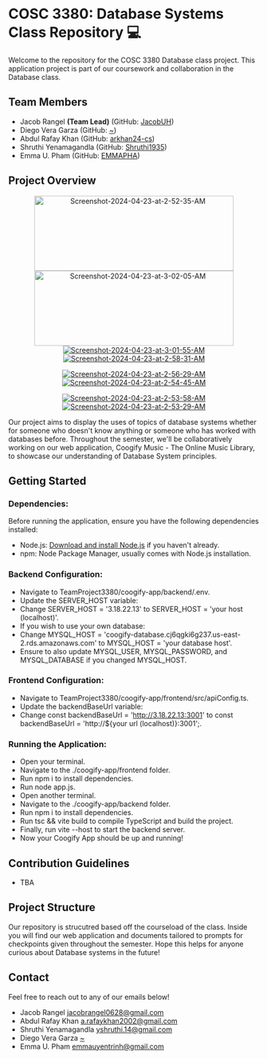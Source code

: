 # COSC 3380: Database Systems Class Repository 💻

Welcome to the repository for the COSC 3380 Database class project. This application project is part of our coursework and collaboration in the Database class.

## Team Members

- Jacob Rangel **(Team Lead)** (GitHub: [JacobUH](https://github.com/JacobUH))
- Diego Vera Garza (GitHub: [~](https://github.com/lindolfo1))
- Abdul Rafay Khan (GitHub: [arkhan24-cs](https://github.com/arkhan24-cs))
- Shruthi Yenamagandla (GitHub: [Shruthi1935](https://github.com/Shruthi1935))
- Emma U. Pham (GitHub: [EMMAPHA](https://github.com/EMMAPHA))

## Project Overview

<p align="center">
<a href="https://ibb.co/ncWj3XZ"><img src="https://i.ibb.co/jMpDVCB/Screenshot-2024-04-23-at-2-52-35-AM.png" alt="Screenshot-2024-04-23-at-2-52-35-AM" border="0" width="400" height="150></a>
<a href="https://ibb.co/WzQwD8c"><img src="https://i.ibb.co/HP0sNwr/Screenshot-2024-04-23-at-3-02-05-AM.png" alt="Screenshot-2024-04-23-at-3-02-05-AM" border="0" width="400" height="150></a>
</p>
<p align="center">
<a href="https://ibb.co/26mZBzt"><img src="https://i.ibb.co/0X8s30M/Screenshot-2024-04-23-at-3-01-55-AM.png" alt="Screenshot-2024-04-23-at-3-01-55-AM" border="0"></a>
<a href="https://ibb.co/njXYY8X"><img src="https://i.ibb.co/VTFzzpF/Screenshot-2024-04-23-at-2-58-31-AM.png" alt="Screenshot-2024-04-23-at-2-58-31-AM" border="0"></a>
</p>
<p align="center">
<a href="https://ibb.co/nD3d1Tv"><img src="https://i.ibb.co/FBsZY9M/Screenshot-2024-04-23-at-2-56-29-AM.png" alt="Screenshot-2024-04-23-at-2-56-29-AM" border="0"></a>
<a href="https://ibb.co/4Ph2rkm"><img src="https://i.ibb.co/RzRNw8v/Screenshot-2024-04-23-at-2-54-45-AM.png" alt="Screenshot-2024-04-23-at-2-54-45-AM" border="0"></a>
</p>
<p align="center">
<a href="https://ibb.co/Lx0bQwc"><img src="https://i.ibb.co/D91sGXv/Screenshot-2024-04-23-at-2-53-58-AM.png" alt="Screenshot-2024-04-23-at-2-53-58-AM" border="0"></a>
<a href="https://ibb.co/fk3QZj2"><img src="https://i.ibb.co/v3NDf0H/Screenshot-2024-04-23-at-2-53-29-AM.png" alt="Screenshot-2024-04-23-at-2-53-29-AM" border="0"></a>
</p>


Our project aims to display the uses of topics of database systems whether for someone who doesn't know anything or someone who has worked with databases before. Throughout the semester, we'll be collaboratively working on our web application, Coogify Music - The Online Music Library, to showcase our understanding of Database System principles.

## Getting Started

### Dependencies:
Before running the application, ensure you have the following dependencies installed:
- Node.js: [Download and install Node.js](https://nodejs.org/) if you haven't already.
- npm: Node Package Manager, usually comes with Node.js installation.

### Backend Configuration:
- Navigate to TeamProject3380/coogify-app/backend/.env.
- Update the SERVER_HOST variable:
- Change SERVER_HOST = '3.18.22.13' to SERVER_HOST = 'your host (localhost)'.
- If you wish to use your own database:
- Change MYSQL_HOST = 'coogify-database.cj6qgki6g237.us-east-2.rds.amazonaws.com' to MYSQL_HOST = 'your database host'.
- Ensure to also update MYSQL_USER, MYSQL_PASSWORD, and MYSQL_DATABASE if you changed MYSQL_HOST.

### Frontend Configuration:
- Navigate to TeamProject3380/coogify-app/frontend/src/apiConfig.ts.
- Update the backendBaseUrl variable:
- Change const backendBaseUrl = 'http://3.18.22.13:3001' to const backendBaseUrl = 'http://${your url (localhost)}:3001';.

### Running the Application:
- Open your terminal.
- Navigate to the ./coogify-app/frontend folder.
- Run npm i to install dependencies.
- Run node app.js.
- Open another terminal.
- Navigate to the ./coogify-app/backend folder.
- Run npm i to install dependencies.
- Run tsc && vite build to compile TypeScript and build the project.
- Finally, run vite --host to start the backend server.
- Now your Coogify App should be up and running!

## Contribution Guidelines

- TBA

## Project Structure

Our repository is strucutred based off the courseload of the class. Inside you will find our web application and documents tailored to prompts for checkpoints given throughout the semester. Hope this helps for anyone curious about Database systems in the future!

## Contact

Feel free to reach out to any of our emails below!

- Jacob Rangel [jacobrangel0628@gmail.com](https://jacobrangel0628@gmail.com)
- Abdul Rafay Khan [a.rafaykhan2002@gmail.com](https://a.rafaykhan2002@gmail.com)
- Shruthi Yenamagandla [yshruthi.14@gmail.com](https://yshruthi.14@gmail.com)
- Diego Vera Garza [~]()
- Emma U. Pham [emmauyentrinh@gmail.com](https://emmauyentrinh@gmail.com)

